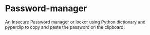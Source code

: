 # Password-manager
An Insecure Password manager or locker using Python dictionary and pyperclip to copy and paste the password on the clipboard.
